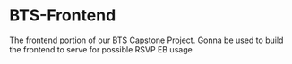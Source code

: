 # BTS-Frontend
The frontend portion of our BTS Capstone Project. Gonna be used to build the frontend to serve for possible RSVP EB usage
